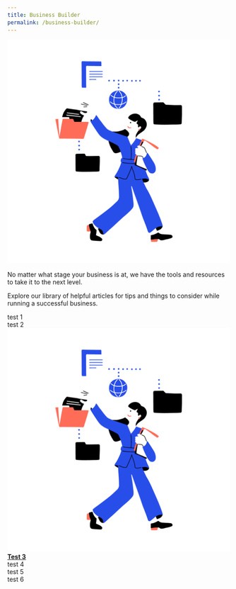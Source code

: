 ```yaml
---
title: Business Builder
permalink: /business-builder/
---
```

![Business Builder](/images/icons/Database-01.png)

No matter what stage your business is at, we have the tools and resources to take it to the next level.

Explore our library of helpful articles for tips and things to consider while running a successful business.

<div class ="row is-multiline">
    <div class="one-third-column">
						test 1
    </div>
    <div class="one-third-column">
						test 2
    </div>
    <div class="one-third-column">
						<a href="/business-builder/getting-started/test/">
							<img src="/images/icons/Database-01.png">
							<div class="centered" color="white"><b>Test 3</b></div>
			</a>
</div>

<div class ="row is-multiline">
    <div class="one-third-column">
						test 4
    </div>
    <div class="one-third-column">
						test 5
    </div>
    <div class="one-third-column">
						test 6
    </div>
</div>